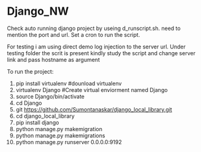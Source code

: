 # Django_NW

Check auto running django project by useing d_runscript.sh. need to mention the port and url. Set a cron to run the script.

For testing i am using direct demo log injection to the server url. Under testing folder the scrit is present kindly study the script and change server link and
pass hostname as argument

To run the project:
1. pip install virtualenv  #dounload virtualenv 
2. virtualenv Django #Create virtual enviorment named Django 
3. source Django/bin/activate
4. cd Django
5. git https://github.com/Sumontanaskar/django_local_library.git
6. cd django_local_library
7. pip install django
8. python manage.py makemigration
9. python manage.py makemigrations
10. python manage.py runserver 0.0.0.0:9192

